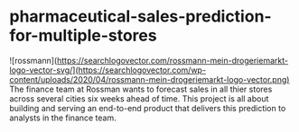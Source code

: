 # pharmaceutical-sales-prediction-for-multiple-stores
![rossmann](https://searchlogovector.com/rossmann-mein-drogeriemarkt-logo-vector-svg/](https://searchlogovector.com/wp-content/uploads/2020/04/rossmann-mein-drogeriemarkt-logo-vector.png)
The finance team at Rossman wants to forecast sales in all thier stores across several cities six weeks ahead of time. This project is all about building and serving an end-to-end product that delivers this prediction to analysts in the finance team.
